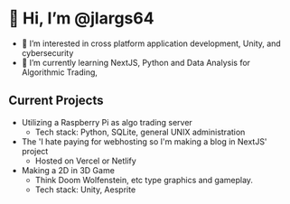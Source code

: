 # 👋 Hi, I’m @jlargs64
- 👀 I’m interested in cross platform application development, Unity, and cybersecurity
- 🌱 I’m currently learning NextJS, Python and Data Analysis for Algorithmic Trading,

## Current Projects
- Utilizing a Raspberry Pi as algo trading server 
  - Tech stack: Python, SQLite, general UNIX administration
- The 'I hate paying for webhosting so I'm making a blog in NextJS' project
  - Hosted on Vercel or Netlify
- Making a 2D in 3D Game
  - Think Doom Wolfenstein, etc type graphics and gameplay.
  - Tech stack: Unity, Aesprite
